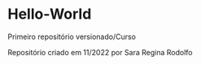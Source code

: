 # Hello-World
 Primeiro repositório versionado/Curso

Repositório criado em 11/2022 por Sara Regina Rodolfo
